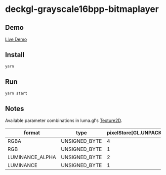 # deckgl-grayscale16bpp-bitmaplayer

## Demo

[Live Demo](https://seotaro.github.io/deckgl-grayscale16bpp-bitmaplayer/)

## Install

```bash
yarn
```

## Run

```bash
yarn start
```

## Notes

Available parameter combinations in luma.gl's [Texture2D](https://tsherif.github.io/luma.gl/docs/api-reference/webgl/texture-2d.html).

|  format  |  type  |  pixelStore[GL.UNPACK_ALIGNMENT]   |  *bpp*  |
| ---- | ---- | ---- | ---- |
|  RGBA  |  UNSIGNED_BYTE  |  4  |  32  |
|  RGB  |  UNSIGNED_BYTE  |  1  |  24  |
|  LUMINANCE_ALPHA  |  UNSIGNED_BYTE  |  2  |  16  |
|  LUMINANCE  |  UNSIGNED_BYTE  |  1  |  8  |
